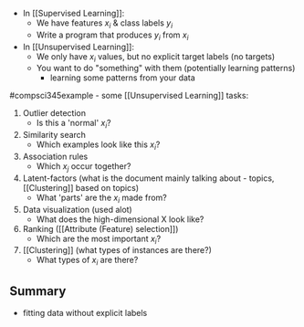 - In [[Supervised Learning]]:
	- We have features $x_i$ & class labels $y_i$
	- Write a program that produces $y_i$ from $x_i$
- In [[Unsupervised Learning]]:
	- We only have $x_i$ values, but no explicit target labels (no targets)
	- You want to do "something" with them (potentially learning patterns)
		- learning some patterns from your data

#compsci345example - some [[Unsupervised Learning]] tasks:
1. Outlier detection
	- Is this a 'normal' $x_i$?
2. Similarity search
	- Which examples look like this $x_i$?
3. Association rules
	- Which $x_j$ occur together?
4. Latent-factors (what is the document mainly talking about - topics, [[Clustering]] based on topics)
	- What 'parts' are the $x_i$ made from?
5. Data visualization (used alot)
	- What does the high-dimensional X look like?
6. Ranking ([[Attribute (Feature) selection]])
	- Which are the most important $x_i$?
7. [[Clustering]] (what types of instances are there?)
	- What types of $x_i$ are there?
## Summary
- fitting data without explicit labels